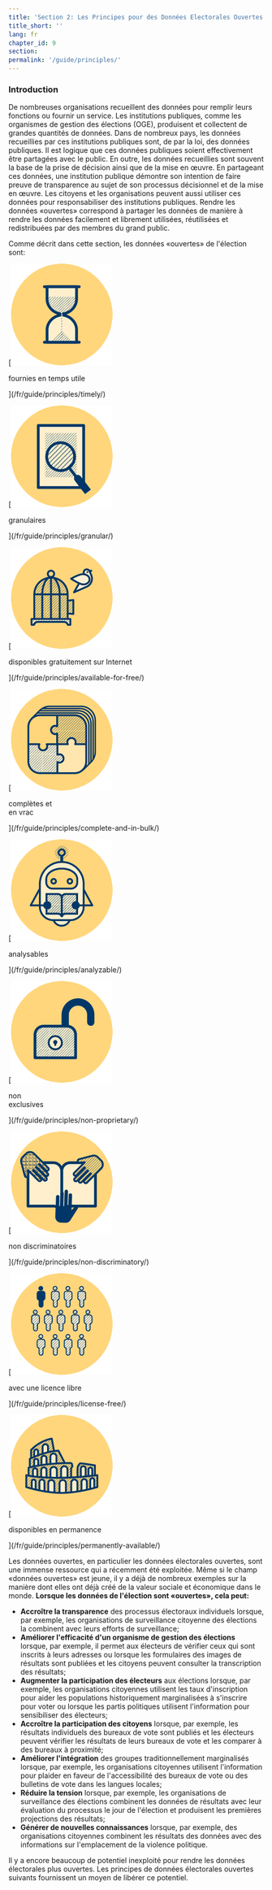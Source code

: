 ```yaml
---
title: 'Section 2: Les Principes pour des Données Electorales Ouvertes'
title_short: ''
lang: fr
chapter_id: 9
section:
permalink: '/guide/principles/'
---
```


### Introduction

De nombreuses organisations recueillent des données pour remplir leurs fonctions ou fournir un service. Les institutions publiques, comme les organismes de gestion des élections (OGE), produisent et collectent de grandes quantités de données. Dans de nombreux pays, les données recueillies par ces institutions publiques sont, de par la loi, des données publiques. Il est logique que ces données publiques soient effectivement être partagées avec le public. En outre, les données recueillies sont souvent la base de la prise de décision ainsi que de la mise en œuvre. En partageant ces données, une institution publique démontre son intention de faire preuve de transparence au sujet de son processus décisionnel et de la mise en œuvre. Les citoyens et les organisations peuvent aussi utiliser ces données pour responsabiliser des institutions publiques. Rendre les données «ouvertes» correspond à partager les données de manière à rendre les données facilement et librement utilisées, réutilisées et redistribuées par des membres du grand public.

Comme décrit dans cette section, les données «ouvertes» de l'élection sont:

[![Timely](/assets/images/inventory/principles/timely.png)

fournies en temps utile

](/fr/guide/principles/timely/)

[![Granular](/assets/images/inventory/principles/granular.png)

granulaires

](/fr/guide/principles/granular/)

[![Available for free on the internet](/assets/images/inventory/principles/available-for-free.png)

disponibles gratuitement sur Internet

](/fr/guide/principles/available-for-free/)

[![Complete and in bulk](/assets/images/inventory/principles/complete-and-in-bulk.png)

complètes et  
en vrac

](/fr/guide/principles/complete-and-in-bulk/)

[![Analyzable](/assets/images/inventory/principles/analyzable.png)

analysables

](/fr/guide/principles/analyzable/)

[![Non-proprietary](/assets/images/inventory/principles/non-proprietary.png)

non  
exclusives

](/fr/guide/principles/non-proprietary/)

[![Non-discriminatory](/assets/images/inventory/principles/non-discriminatory.png)

non discriminatoires

](/fr/guide/principles/non-discriminatory/)

[![License-free](/assets/images/inventory/principles/license-free.png)

avec une licence libre

](/fr/guide/principles/license-free/)

[![Permanently available](/assets/images/inventory/principles/permanently-available.png)

disponibles en permanence

](/fr/guide/principles/permanently-available/)

Les données ouvertes, en particulier les données électorales ouvertes, sont une immense ressource qui a récemment été exploitée. Même si le champ «données ouvertes» est jeune, il y a déjà de nombreux exemples sur la manière dont elles ont déjà créé de la valeur sociale et économique dans le monde. **Lorsque les données de l'élection sont «ouvertes», cela peut:**

- **Accroître la transparence** des processus électoraux individuels lorsque, par exemple, les organisations de surveillance citoyenne des élections la combinent avec leurs efforts de surveillance;
- **Améliorer l'efficacité d'un organisme de gestion des élections** lorsque, par exemple, il permet aux électeurs de vérifier ceux qui sont inscrits à leurs adresses ou lorsque les formulaires des images de résultats sont publiées et les citoyens peuvent consulter la transcription des résultats;
- **Augmenter la participation des électeurs** aux élections lorsque, par exemple, les organisations citoyennes utilisent les taux d'inscription pour aider les populations historiquement marginalisées à s'inscrire pour voter ou lorsque les partis politiques utilisent l'information pour sensibiliser des électeurs;
- **Accroître la participation des citoyens** lorsque, par exemple, les résultats individuels des bureaux de vote sont publiés et les électeurs peuvent vérifier les résultats de leurs bureaux de vote et les comparer à des bureaux à proximité;
- **Améliorer l'intégration** des groupes traditionnellement marginalisés lorsque, par exemple, les organisations citoyennes utilisent l'information pour plaider en faveur de l'accessibilité des bureaux de vote ou des bulletins de vote dans les langues locales;
- **Réduire la tension** lorsque, par exemple, les organisations de surveillance des élections combinent les données de résultats avec leur évaluation du processus le jour de l'élection et produisent les premières projections des résultats;
- **Générer de nouvelles connaissances** lorsque, par exemple, des organisations citoyennes combinent les résultats des données avec des informations sur l'emplacement de la violence politique.

Il y a encore beaucoup de potentiel inexploité pour rendre les données électorales plus ouvertes. Les principes de données électorales ouvertes suivants fournissent un moyen de libérer ce potentiel.
